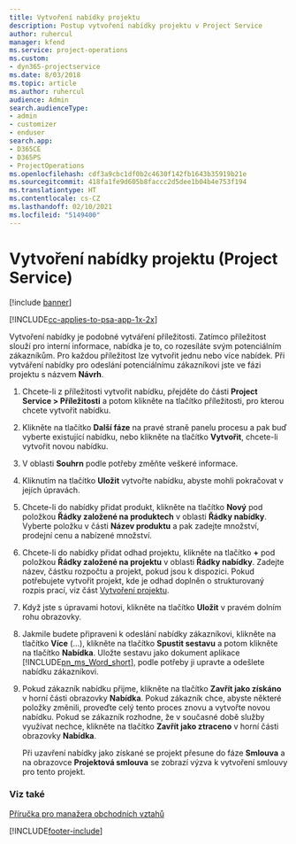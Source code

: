 ```yaml
---
title: Vytvoření nabídky projektu
description: Postup vytvoření nabídky projektu v Project Service
author: ruhercul
manager: kfend
ms.service: project-operations
ms.custom:
- dyn365-projectservice
ms.date: 8/03/2018
ms.topic: article
ms.author: ruhercul
audience: Admin
search.audienceType:
- admin
- customizer
- enduser
search.app:
- D365CE
- D365PS
- ProjectOperations
ms.openlocfilehash: cdf3a9cbc1df0b2c4630f142fb1643b35919b21e
ms.sourcegitcommit: 418fa1fe9d605b8faccc2d5dee1b04b4e753f194
ms.translationtype: HT
ms.contentlocale: cs-CZ
ms.lasthandoff: 02/10/2021
ms.locfileid: "5149400"
---
```

# <a name="create-a-project-quote-project-service"></a>Vytvoření nabídky projektu (Project Service)

[!include [banner](../includes/psa-now-project-operations.md)]

[!INCLUDE[cc-applies-to-psa-app-1x-2x](../includes/cc-applies-to-psa-app-1x-2x.md)]

Vytvoření nabídky je podobné vytváření příležitosti. Zatímco příležitost slouží pro interní informace, nabídka je to, co rozesíláte svým potenciálním zákazníkům. Pro každou příležitost lze vytvořit jednu nebo více nabídek. Při vytváření nabídky pro odeslání potenciálnímu zákazníkovi jste ve fázi projektu s názvem **Návrh**.  
  
1. Chcete-li z příležitosti vytvořit nabídku, přejděte do části  **Project Service > Příležitosti** a potom klikněte na tlačítko příležitosti, pro kterou chcete vytvořit nabídku.  
  
2. Klikněte na tlačítko **Další fáze** na pravé straně panelu procesu a pak buď vyberte existující nabídku, nebo klikněte na tlačítko **Vytvořit**, chcete-li vytvořit novou nabídku.  
  
3. V oblasti **Souhrn** podle potřeby změňte veškeré informace.  
  
4. Kliknutím na tlačítko **Uložit** vytvořte nabídku, abyste mohli pokračovat v jejích úpravách.  
  
5. Chcete-li do nabídky přidat produkt, klikněte na tlačítko **Nový** pod položkou **Řádky založené na produktech** v oblasti **Řádky nabídky**. Vyberte položku v části **Název produktu** a pak zadejte množství, prodejní cenu a nabízené množství.  
  
6. Chcete-li do nabídky přidat odhad projektu, klikněte na tlačítko **+** pod položkou **Řádky založené na projektu** v oblasti **Řádky nabídky**. Zadejte název, částku rozpočtu a projekt, pokud jsou k dispozici. Pokud potřebujete vytvořit projekt, kde je odhad doplněn o strukturovaný rozpis prací, viz část [Vytvoření projektu](../psa/create-project.md).  
  
7. Když jste s úpravami hotovi, klikněte na tlačítko **Uložit** v pravém dolním rohu obrazovky.  
  
8. Jakmile budete připraveni k odeslání nabídky zákazníkovi, klikněte na tlačítko **Více** (...), klikněte na tlačítko **Spustit sestavu** a potom klikněte na tlačítko **Nabídka**. Uložte sestavu jako dokument aplikace [!INCLUDE[pn_ms_Word_short](../includes/pn-ms-word-short.md)], podle potřeby ji upravte a odešlete nabídku zákazníkovi.  
  
9. Pokud zákazník nabídku přijme, klikněte na tlačítko **Zavřít jako získáno** v horní části obrazovky **Nabídka**. Pokud zákazník chce, abyste některé položky změnili, proveďte celý tento proces znovu a vytvořte novou nabídku. Pokud se zákazník rozhodne, že v současné době služby využívat nechce, klikněte na tlačítko **Zavřít jako ztraceno** v horní části obrazovky **Nabídka**.  
  
   Při uzavření nabídky jako získané se projekt přesune do fáze **Smlouva** a na obrazovce **Projektová smlouva** se zobrazí výzva k vytvoření smlouvy pro tento projekt.  
  
### <a name="see-also"></a>Viz také  
 [Příručka pro manažera obchodních vztahů](../psa/account-manager-guide.md)


[!INCLUDE[footer-include](../includes/footer-banner.md)]